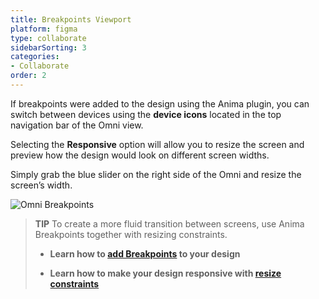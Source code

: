 ```yaml
---
title: Breakpoints Viewport
platform: figma
type: collaborate
sidebarSorting: 3
categories: 
- Collaborate
order: 2
---
```


If breakpoints were added to the design using the Anima plugin, you can switch between devices using the **device icons** located in the top navigation bar of the Omni view.

Selecting the **Responsive** option will allow you to resize the screen and preview how the design would look on different screen widths.

Simply grab the blue slider on the right side of the Omni and resize the screen’s width.

![Omni Breakpoints](https://s3.amazonaws.com/animaapp/docs/web-app/Anima%204%20-%20Play%20responsive%20opt.gif)

>**TIP**
>To create a more fluid transition between screens, use Anima Breakpoints together with resizing constraints.
>-   **Learn how to [add Breakpoints](v3/figma/prototype/breakpoints.html) to your design**
>
>-   **Learn how to make your design responsive with [resize constraints](https://help.figma.com/hc/en-us/articles/360039957734-Apply-Constraints-to-define-how-layers-resize)**
>
